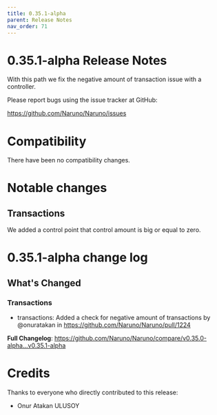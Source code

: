 ```yaml
---
title: 0.35.1-alpha
parent: Release Notes
nav_order: 71
---
```


# 0.35.1-alpha Release Notes

With this path we fix the negative amount of transaction issue with a controller.

Please report bugs using the issue tracker at GitHub:

<https://github.com/Naruno/Naruno/issues>

# Compatibility

There have been no compatibility changes.

# Notable changes

## Transactions
We added a control point that control amount is big or equal to zero.

# 0.35.1-alpha change log

<!-- Release notes generated using configuration in .github/release.yml at master -->

## What's Changed
### Transactions
* transactions: Added a check for negative amount of transactions by @onuratakan in https://github.com/Naruno/Naruno/pull/1224


**Full Changelog**: https://github.com/Naruno/Naruno/compare/v0.35.0-alpha...v0.35.1-alpha

# Credits

Thanks to everyone who directly contributed to this release:

- Onur Atakan ULUSOY
